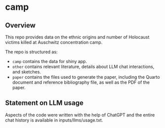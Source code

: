 # camp

## Overview

This repo provides data on the ethnic origins and number of Holocaust victims killed at Auschwitz concentration camp.

The repo is structured as:

-   `camp` contains the data for shiny app.
-   `other` contains relevant literature, details about LLM chat interactions, and sketches.
-   `paper` contains the files used to generate the paper, including the Quarto document and reference bibliography file, as well as the PDF of the paper. 


## Statement on LLM usage

Aspects of the code were written with the help of ChatGPT and the entire chat history is available in inputs/llms/usage.txt.

